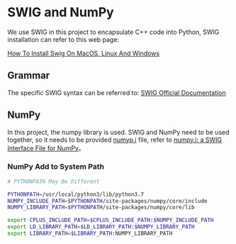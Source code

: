 # SWIG and NumPy

We use SWIG in this project to encapsulate C++ code into Python, SWIG installation can refer to this web page:

[How To Install Swig On MacOS, Linux And Windows](https://www.dev2qa.com/how-to-install-swig-on-macos-linux-and-windows/)

## Grammar

The specific SWIG syntax can be referred to: [SWIG Official Documentation](https://www.swig.org/doc.html)

## NumPy

In this project, the numpy library is used. SWIG and NumPy need to be used together, so it needs to be provided [numyp.i](https://github.com/numpy/numpy/blob/main/tools/swig/numpy.i) file, refer to [numpy.i: a SWIG Interface File for NumPy](https://numpy.org/doc/stable/reference/swig.interface-file.html)。

### NumPy Add to System Path

```bash
# PYTHONPATH May Be Different

PYTHONPATH=/usr/local/python3/lib/python3.7
NUMPY_INCLUDE_PATH=$PYTHONPATH/site-packages/numpy/core/include
NUMPY_LIBRARY_PATH=$PYTHONPATH/site-packages/numpy/core/lib

export CPLUS_INCLUDE_PATH=$CPLUS_INCLUDE_PATH:$NUMPY_INCLUDE_PATH
export LD_LIBRARY_PATH=$LD_LIBRARY_PATH:$NUMPY_LIBRARY_PATH
export LIBRARY_PATH=$LIBRARY_PATH:NUMPY_LIBRARY_PATH
```